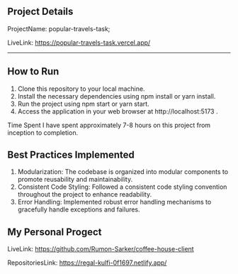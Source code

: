
Project Details
---------------------------

ProjectName: popular-travels-task;

LiveLink: https://popular-travels-task.vercel.app/

---------------------------

How to Run
------------
1. Clone this repository to your local machine.
2. Install the necessary dependencies using npm install or yarn install.
3. Run the project using npm start or yarn start.
4. Access the application in your web browser at http://localhost:5173 .

Time Spent
I have spent approximately 7-8 hours on this project from inception to completion.

Best Practices Implemented
-----------
1. Modularization: The codebase is organized into modular components to promote reusability and maintainability.
2. Consistent Code Styling: Followed a consistent code styling convention throughout the project to enhance readability.
3. Error Handling: Implemented robust error handling mechanisms to gracefully handle exceptions and failures.

My Personal Progect
----------
LiveLink: https://github.com/Rumon-Sarker/coffee-house-client

RepositoriesLink: https://regal-kulfi-0f1697.netlify.app/


